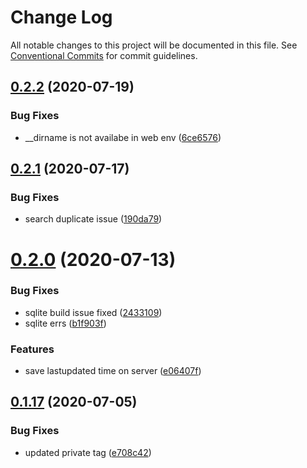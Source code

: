 # Change Log

All notable changes to this project will be documented in this file.
See [Conventional Commits](https://conventionalcommits.org) for commit guidelines.

## [0.2.2](https://github.com/vazra/firestore-sqlite-sync/compare/v0.2.1...v0.2.2) (2020-07-19)


### Bug Fixes

* __dirname is not availabe in web env ([6ce6576](https://github.com/vazra/firestore-sqlite-sync/commit/6ce6576782acfcc0183d2a78f2864fa4f0554116))





## [0.2.1](https://github.com/vazra/firestore-sqlite-sync/compare/v0.2.0...v0.2.1) (2020-07-17)


### Bug Fixes

* search duplicate issue ([190da79](https://github.com/vazra/firestore-sqlite-sync/commit/190da79cb4066254aeb560636c3120c8c4da33d3))





# [0.2.0](https://github.com/vazra/firestore-sqlite-sync/compare/v0.1.23...v0.2.0) (2020-07-13)


### Bug Fixes

* sqlite build issue fixed ([2433109](https://github.com/vazra/firestore-sqlite-sync/commit/2433109d12a07f66d188a066ef991914e6782d42))
* sqlite errs ([b1f903f](https://github.com/vazra/firestore-sqlite-sync/commit/b1f903f6b1d958f424e2104bbbd03b3ddae0c4fa))


### Features

* save lastupdated time on server ([e06407f](https://github.com/vazra/firestore-sqlite-sync/commit/e06407fa2411865d29d81f08140e14617eca75d8))





## [0.1.17](https://github.com/vazra/firestore-sqlite-sync/compare/v0.1.16...v0.1.17) (2020-07-05)


### Bug Fixes

* updated private tag ([e708c42](https://github.com/vazra/firestore-sqlite-sync/commit/e708c428e147a22a0efd6498576145adb9dc4f3a))

